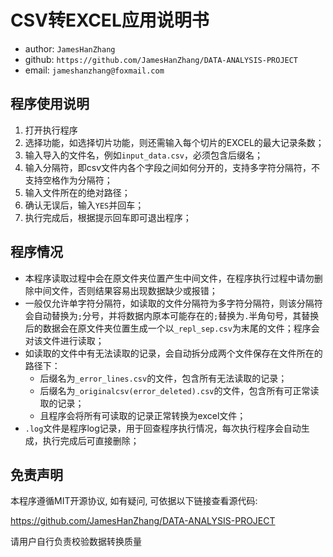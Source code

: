 # CSV转EXCEL应用说明书
- author: `JamesHanZhang`
- github: `https://github.com/JamesHanZhang/DATA-ANALYSIS-PROJECT`
- email: `jameshanzhang@foxmail.com`

## 程序使用说明
1. 打开执行程序
2. 选择功能，如选择切片功能，则还需输入每个切片的EXCEL的最大记录条数；
3. 输入导入的文件名，例如`input_data.csv`，必须包含后缀名；
4. 输入分隔符，即csv文件内各个字段之间如何分开的，支持多字符分隔符，不支持空格作为分隔符；
5. 输入文件所在的绝对路径；
6. 确认无误后，输入`YES`并回车；
7. 执行完成后，根据提示回车即可退出程序；

## 程序情况
- 本程序读取过程中会在原文件夹位置产生中间文件，在程序执行过程中请勿删除中间文件，否则结果容易出现数据缺少或报错；
- 一般仅允许单字符分隔符，如读取的文件分隔符为多字符分隔符，则该分隔符会自动替换为`;`分号，并将数据内原本可能存在的`;`替换为`.`半角句号，其替换后的数据会在原文件夹位置生成一个以`_repl_sep.csv`为末尾的文件；程序会对该文件进行读取；
- 如读取的文件中有无法读取的记录，会自动拆分成两个文件保存在文件所在的路径下：
	- 后缀名为`_error_lines.csv`的文件，包含所有无法读取的记录；
	- 后缀名为`_originalcsv(error_deleted).csv`的文件，包含所有可正常读取的记录；
	- 且程序会将所有可读取的记录正常转换为excel文件；
- `.log`文件是程序log记录，用于回查程序执行情况，每次执行程序会自动生成，执行完成后可直接删除；

## 免责声明

本程序遵循MIT开源协议, 如有疑问, 可依据以下链接查看源代码:

https://github.com/JamesHanZhang/DATA-ANALYSIS-PROJECT

请用户自行负责校验数据转换质量

